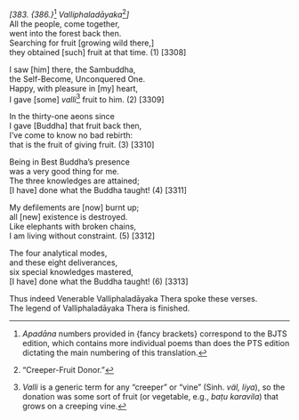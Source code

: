 *\[383. {386.}*[^1] *Valliphaladāyaka*[^2]*\]*  
All the people, come together,  
went into the forest back then.  
Searching for fruit \[growing wild there,\]  
they obtained \[such\] fruit at that time. (1) \[3308\]

I saw \[him\] there, the Sambuddha,  
the Self-Become, Unconquered One.  
Happy, with pleasure in \[my\] heart,  
I gave \[some\] *valli*[^3] fruit to him. (2) \[3309\]

In the thirty-one aeons since  
I gave \[Buddha\] that fruit back then,  
I’ve come to know no bad rebirth:  
that is the fruit of giving fruit. (3) \[3310\]

Being in Best Buddha’s presence  
was a very good thing for me.  
The three knowledges are attained;  
\[I have\] done what the Buddha taught! (4) \[3311\]

My defilements are \[now\] burnt up;  
all \[new\] existence is destroyed.  
Like elephants with broken chains,  
I am living without constraint. (5) \[3312\]

The four analytical modes,  
and these eight deliverances,  
six special knowledges mastered,  
\[I have\] done what the Buddha taught! (6) \[3313\]

Thus indeed Venerable Valliphaladāyaka Thera spoke these verses.  
The legend of Valliphaladāyaka Thera is finished.  
[^1]: *Apadāna* numbers provided in {fancy brackets} correspond to the
    BJTS edition, which contains more individual poems than does the PTS
    edition dictating the main numbering of this translation.  
[^2]: “Creeper-Fruit Donor.”  
[^3]: *Valli* is a generic term for any “creeper” or “vine” (Sinh. *väl,
    liya*), so the donation was some sort of fruit (or vegetable, e.g.,
    *baṭu karavila*) that grows on a creeping vine.
